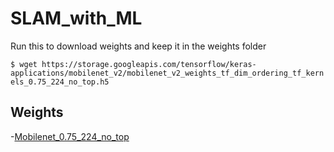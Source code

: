 # SLAM_with_ML

Run this to download weights and keep it in the weights folder

`$ wget https://storage.googleapis.com/tensorflow/keras-applications/mobilenet_v2/mobilenet_v2_weights_tf_dim_ordering_tf_kernels_0.75_224_no_top.h5`

## Weights

-[Mobilenet_0.75_224_no_top](https://drive.google.com/file/d/1eNQ4c1c-sRHs8gjw_T1X9f4HgW783YQW/view?usp=sharing)